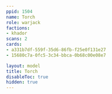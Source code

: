 ```yaml
---
ppid: 1504
name: Torch
role: warjack
factions:
- khador
scans: 2
cards:
- a331b7df-559f-35d6-86fb-f25e0f131e27
- 15680c7a-0fc5-3c34-bbca-0b68c00e08e7

layout: model
title: Torch
disableToc: true
hidden: true
---
```

